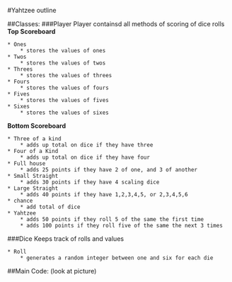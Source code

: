 #Yahtzee outline

##Classes:
###Player
Player containsd all methods of scoring of dice rolls
**Top Scoreboard**
	
	* Ones
		* stores the values of ones
	* Twos
		* stores the values of twos
	* Threes
		* stores the values of threes
	* Fours
		* stores the values of fours
	* Fives
		* stores the values of fives
	* Sixes
		* stores the values of sixes
**Bottom Scoreboard**

	* Three of a kind
		* adds up total on dice if they have three
	* Four of a Kind
		* adds up total on dice if they have four
	* Full house
		* adds 25 points if they have 2 of one, and 3 of another
	* Small Straight
		* adds 30 points if they have 4 scaling dice
	* Large Straight
		* adds 40 points if they have 1,2,3,4,5, or 2,3,4,5,6
	* chance
		* add total of dice
	* Yahtzee
		* adds 50 points if they roll 5 of the same the first time
		* adds 100 points if they roll five of the same the next 3 times
###Dice
Keeps track of rolls and values

	* Roll
		* generates a random integer between one and six for each die

##Main Code:
(look at picture)
